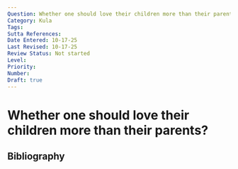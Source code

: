 ```yaml
---
Question: Whether one should love their children more than their parents?
Category: Kula
Tags: 
Sutta References: 
Date Entered: 10-17-25
Last Revised: 10-17-25
Review Status: Not started
Level: 
Priority: 
Number: 
Draft: true
---
```


# Whether one should love their children more than their parents?

## Bibliography

<!-- 

Notes:



-->